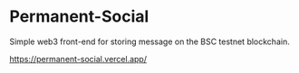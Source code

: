 # **Permanent-Social**

Simple web3 front-end for storing message on the BSC testnet blockchain.

https://permanent-social.vercel.app/
